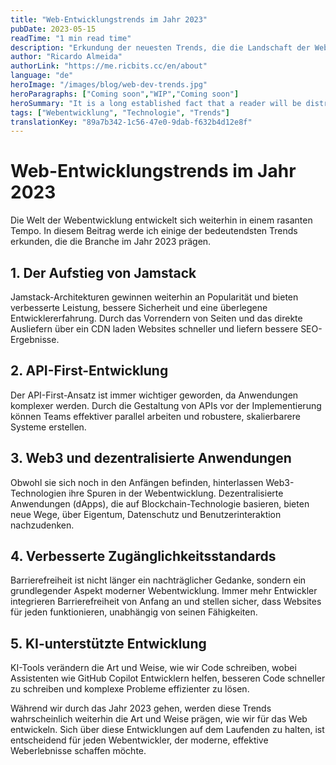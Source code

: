 ```yaml
---
title: "Web-Entwicklungstrends im Jahr 2023"
pubDate: 2023-05-15
readTime: "1 min read time"
description: "Erkundung der neuesten Trends, die die Landschaft der Webentwicklung im Jahr 2023 prägen"
author: "Ricardo Almeida"
authorLink: "https://me.ricbits.cc/en/about"
language: "de"
heroImage: "/images/blog/web-dev-trends.jpg"
heroParagraphs: ["Coming soon","WIP","Coming soon"]
heroSummary: "It is a long established fact that a reader will be distracted by the readable content of a page when looking at its layout. The point of using Lorem Ipsum is that it has a more-or-less normal distribution of letters, as opposed to using 'Content here, content here', making it look like readable English."
tags: ["Webentwicklung", "Technologie", "Trends"]
translationKey: "89a7b342-1c56-47e0-9dab-f632b4d12e8f"
---
```


# Web-Entwicklungstrends im Jahr 2023

Die Welt der Webentwicklung entwickelt sich weiterhin in einem rasanten Tempo. In diesem Beitrag werde ich einige der bedeutendsten Trends erkunden, die die Branche im Jahr 2023 prägen.

## 1. Der Aufstieg von Jamstack

Jamstack-Architekturen gewinnen weiterhin an Popularität und bieten verbesserte Leistung, bessere Sicherheit und eine überlegene Entwicklererfahrung. Durch das Vorrendern von Seiten und das direkte Ausliefern über ein CDN laden Websites schneller und liefern bessere SEO-Ergebnisse.

## 2. API-First-Entwicklung

Der API-First-Ansatz ist immer wichtiger geworden, da Anwendungen komplexer werden. Durch die Gestaltung von APIs vor der Implementierung können Teams effektiver parallel arbeiten und robustere, skalierbarere Systeme erstellen.

## 3. Web3 und dezentralisierte Anwendungen

Obwohl sie sich noch in den Anfängen befinden, hinterlassen Web3-Technologien ihre Spuren in der Webentwicklung. Dezentralisierte Anwendungen (dApps), die auf Blockchain-Technologie basieren, bieten neue Wege, über Eigentum, Datenschutz und Benutzerinteraktion nachzudenken.

## 4. Verbesserte Zugänglichkeitsstandards

Barrierefreiheit ist nicht länger ein nachträglicher Gedanke, sondern ein grundlegender Aspekt moderner Webentwicklung. Immer mehr Entwickler integrieren Barrierefreiheit von Anfang an und stellen sicher, dass Websites für jeden funktionieren, unabhängig von seinen Fähigkeiten.

## 5. KI-unterstützte Entwicklung

KI-Tools verändern die Art und Weise, wie wir Code schreiben, wobei Assistenten wie GitHub Copilot Entwicklern helfen, besseren Code schneller zu schreiben und komplexe Probleme effizienter zu lösen.

Während wir durch das Jahr 2023 gehen, werden diese Trends wahrscheinlich weiterhin die Art und Weise prägen, wie wir für das Web entwickeln. Sich über diese Entwicklungen auf dem Laufenden zu halten, ist entscheidend für jeden Webentwickler, der moderne, effektive Weberlebnisse schaffen möchte. 